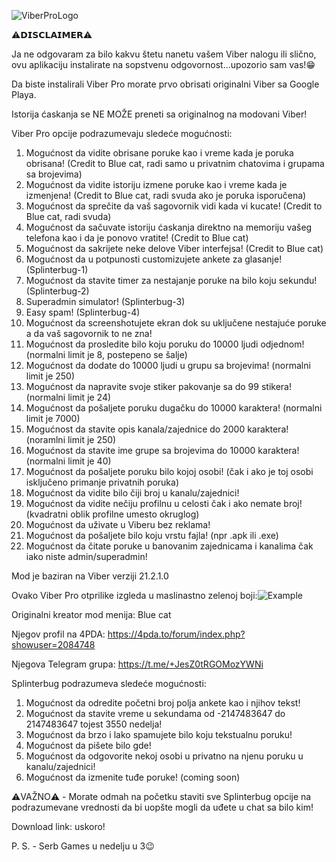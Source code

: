 ![ViberProLogo](https://github.com/Splinterovski/Viber-Pro/assets/89694006/8963b43b-dff3-4488-b1bd-eb8c550e9ec8)

⚠️𝗗𝗜𝗦𝗖𝗟𝗔𝗜𝗠𝗘𝗥⚠️

Ja ne odgovaram za bilo kakvu štetu nanetu vašem Viber nalogu ili slično, ovu aplikaciju instalirate na sopstvenu odgovornost...upozorio sam vas!😁

Da biste instalirali Viber Pro morate prvo obrisati originalni Viber sa Google Playa.

Istorija ćaskanja se NE MOŽE preneti sa originalnog na modovani Viber!

Viber Pro opcije podrazumevaju sledeće mogućnosti:
1. Mogućnost da vidite obrisane poruke kao i vreme kada je poruka obrisana! (Credit to Blue cat, radi samo u privatnim chatovima i grupama sa brojevima)
2. Mogućnost da vidite istoriju izmene poruke kao i vreme kada je izmenjena! (Credit to Blue cat, radi svuda ako je poruka isporučena)
3. Mogućnost da sprečite da vaš sagovornik vidi kada vi kucate! (Credit to Blue cat, radi svuda)
4. Mogućnost da sačuvate istoriju ćaskanja direktno na memoriju vašeg telefona kao i da je ponovo vratite! (Credit to Blue cat)
5. Mogućnost da sakrijete neke delove Viber interfejsa! (Credit to Blue cat)
6. Mogućnost da u potpunosti customizujete ankete za glasanje! (Splinterbug-1)
7. Mogućnost da stavite timer za nestajanje poruke na bilo koju sekundu! (Splinterbug-2)
8. Superadmin simulator! (Splinterbug-3)
9. Easy spam! (Splinterbug-4)
10. Mogućnost da screenshotujete ekran dok su uključene nestajuće poruke a da vaš sagovornik to ne zna!
11. Mogućnost da prosledite bilo koju poruku do 10000 ljudi odjednom! (normalni limit je 8, postepeno se šalje)
12. Mogućnost da dodate do 10000 ljudi u grupu sa brojevima! (normalni limit je 250)
13. Mogućnost da napravite svoje stiker pakovanje sa do 99 stikera! (normalni limit je 24)
14. Mogućnost da pošaljete poruku dugačku do 10000 karaktera! (normalni limit je 7000)
15. Mogućnost da stavite opis kanala/zajednice do 2000 karaktera! (noramlni limit je 250)
16. Mogućnost da stavite ime grupe sa brojevima do 10000 karaktera! (normalni limit je 40)
17. Mogućnost da pošaljete poruku bilo kojoj osobi! (čak i ako je toj osobi isključeno primanje privatnih poruka)
18. Mogućnost da vidite bilo čiji broj u kanalu/zajednici!
19. Mogućnost da vidite nečiju profilnu u celosti čak i ako nemate broj! (kvadratni oblik profilne umesto okruglog)
20. Mogućnost da uživate u Viberu bez reklama!
21. Mogućnost da pošaljete bilo koju vrstu fajla! (npr .apk ili .exe)
22. Mogućnost da čitate poruke u banovanim zajednicama i kanalima čak iako niste admin/superadmin!

Mod je baziran na Viber verziji 21.2.1.0

Ovako Viber Pro otprilike izgleda u maslinastno zelenoj boji:![Example](https://github.com/Splinterovski/Viber-Plus-Plus/assets/89694006/d707c9bb-3f24-4b03-a89f-6557800e6d47)

Originalni kreator mod menija: Blue cat

Njegov profil na 4PDA:
https://4pda.to/forum/index.php?showuser=2084748

Njegova Telegram grupa:
https://t.me/+JesZ0tRGOMozYWNi

Splinterbug podrazumeva sledeće mogućnosti:
1. Mogućnost da odredite početni broj polja ankete kao i njihov tekst!
2. Mogućnost da stavite vreme u sekundama od -2147483647 do 2147483647 tojest 3550 nedelja!
3. Mogućnost da brzo i lako spamujete bilo koju tekstualnu poruku!
4. Mogućnost da pišete bilo gde!
5. Mogućnost da odgovorite nekoj osobi u privatno na njenu poruku u kanalu/zajednici!
6. Mogućnost da izmenite tuđe poruke! (coming soon)

⚠️VAŽNO⚠️ - Morate odmah na početku staviti sve Splinterbug opcije na podrazumevane vrednosti da bi uopšte mogli da uđete u chat sa bilo kim!

Download link: uskoro!

P. S. - Serb Games u nedelju u 3😉
